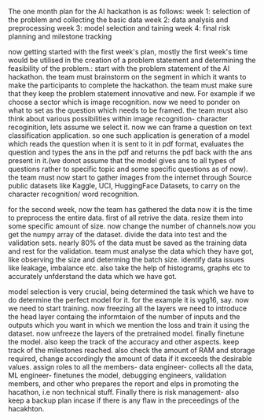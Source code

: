 The one month plan for the AI hackathon is as follows:
week 1: selection of the problem and collecting the basic data
week 2: data analysis and preprocessing
week 3: model selection and taining 
week 4: final risk planning and milestone tracking

now getting started with the first week's plan, mostly the first week's time would be utilised in the creation of a problem statement and determining the feasibility of the problem.:
start with the problem statement of the AI hackathon. the team must brainstorm on the segment in which it wants to make the participants to complete the hackathon. the team must make sure that they keep the problem statement innovative and new. For example if we choose a sector which is image recognition. now we need to ponder on what to set as the question which needs to be framed. the team must also think about various possibilities within image recognition- character recoginition, lets assume we select it. now we can frame a question on text classification application. so one such application is generation of a model which reads the question when it is sent to it in pdf format, evaluates the question and types the ans in the pdf and returns the pdf back with the ans present in it.(we donot assume that the model gives ans to all types of questions rather to specific topic and some specific questions as of now). the team must now start to gather images from the internet through Source public datasets like Kaggle, UCI, HuggingFace Datasets, to carry on the character recognition/ word recognition.

for the second week, now the team has gathered the data now it is the time to preprocess the entire data. first of all retrive the data. resize them into some specific amount of size. now change the number of channels.now you get the numpy array of the dataset. divide the data into test and the validation sets. nearly 80% of the data must be saved as the training data and rest for the validation. team must analyse the data which they have got, like observing the size and determing the batch size. identify data issues like leakage, imbalance etc. also take the help of histograms, graphs etc to accurately unfderstand the data which we have got.

model selection is very crucial, being determined the task which we have to do determine the perfect model for it. for the example it is vgg16, say. now we need to start training. now freezing all the layers we need to introduce the head layer containg the informtaion of the number of inputs and the outputs which you want in which we mention the loss and train it using the dataset. now unfreeze the layers of the pretrained model.
finally finetune the model. also keep the track of the accuracy and other aspects. keep track of the milestones reached. also check the amount of RAM and storage required, change accordingly the amount of data if it exceeds the desirable values. assign roles to all the members- data engineer- collects all the data, ML engineer- finetunes the model, debugging engineers, validation members, and other who prepares the report and elps in promoting the hacathon, i.e non technical stuff. Finally there is risk management- also keep a backup plan incase if there is any flaw in the preceedings of the hacakhton.
